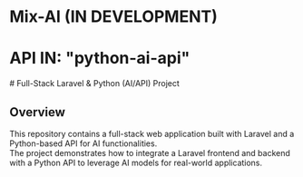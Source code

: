 # Mix-AI (IN DEVELOPMENT)
<h1>API IN: "python-ai-api"</h1>
# Full-Stack Laravel & Python (AI/API) Project
<h2>Overview</h2>
<p>
  This repository contains a full-stack web application built with Laravel and a Python-based API for AI functionalities. <br>
  The project demonstrates how to integrate a Laravel frontend and backend with a Python API to leverage AI models for real-world applications.
</p>

